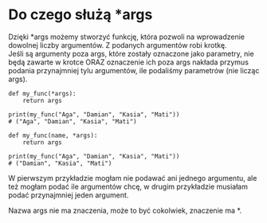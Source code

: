 # Do czego służą *args  
Dzięki *args możemy stworzyć funkcję, która pozwoli na wprowadzenie dowolnej liczby argumentów. Z podanych argumentów robi krotkę.  
Jeśli są argumenty poza args, które zostały oznaczone jako parametry, nie będą zawarte w krotce ORAZ oznaczenie ich poza args nakłada przymus podania przynajmniej tylu argumentów, ile podaliśmy parametrów (nie licząc args).  
  
```
def my_func(*args):
    return args
    
print(my_func("Aga", "Damian", "Kasia", "Mati"))
# ("Aga", "Damian", "Kasia", "Mati")
```
```
def my_func(name, *args):
    return args
    
print(my_func("Aga", "Damian", "Kasia", "Mati"))
# ("Damian", "Kasia", "Mati")
```
  
W pierwszym przykładzie mogłam nie podawać ani jednego argumentu, ale też mogłam podać ile argumentów chcę, w drugim przykładzie musiałam podać przynajmniej jeden argument.  
  
Nazwa args nie ma znaczenia, może to być cokolwiek, znaczenie ma *.
